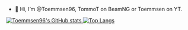 - 👋 Hi, I’m @Toemmsen96, TommoT on BeamNG or Toemmsen on YT.

[![Toemmsen96's GitHub stats](https://github-readme-stats.vercel.app/api?username=Toemmsen96&show_icons=true&theme=radical) ![Top Langs](https://github-readme-stats.vercel.app/api/top-langs/?username=Toemmsen96&theme=radical&exclude_repo=CatanCustomServers)](https://www.youtube.com/@Toemmsen)

